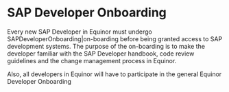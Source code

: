 # SAP Developer Onboarding 

Every new SAP Developer in Equinor must undergo SAPDeveloperOnboarding|on-boarding before being granted access to SAP development systems. The purpose of the on-boarding is to make the developer familiar with the SAP Developer handbook, code review guidelines and the change management process in Equinor.

Also, all developers in Equinor will have to participate in the general Equinor Developer Onboarding 
